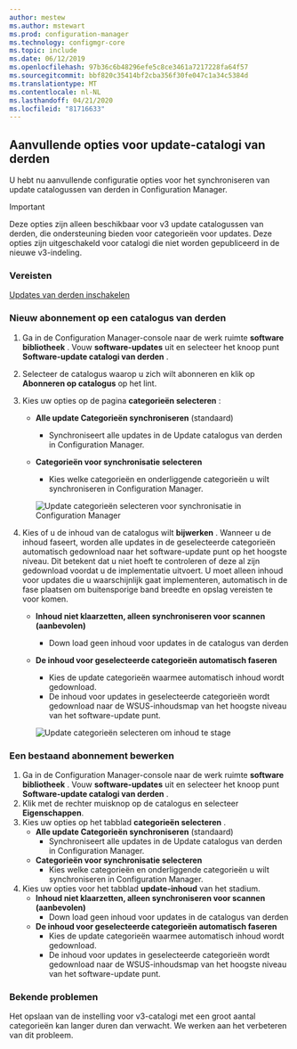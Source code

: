 ```yaml
---
author: mestew
ms.author: mstewart
ms.prod: configuration-manager
ms.technology: configmgr-core
ms.topic: include
ms.date: 06/12/2019
ms.openlocfilehash: 97b36c6b48296efe5c8ce3461a7217228fa64f57
ms.sourcegitcommit: bbf820c35414bf2cba356f30fe047c1a34c5384d
ms.translationtype: MT
ms.contentlocale: nl-NL
ms.lasthandoff: 04/21/2020
ms.locfileid: "81716633"
---
```

## <a name="additional-options-for-third-party-update-catalogs"></a>Aanvullende opties voor update-catalogi van derden

U hebt nu aanvullende configuratie opties voor het synchroniseren van update catalogussen van derden in Configuration Manager. 

> [!IMPORTANT]
> Deze opties zijn alleen beschikbaar voor v3 update catalogussen van derden, die ondersteuning bieden voor categorieën voor updates. Deze opties zijn uitgeschakeld voor catalogi die niet worden gepubliceerd in de nieuwe v3-indeling.

### <a name="prerequisites"></a>Vereisten

[Updates van derden inschakelen](https://docs.microsoft.com/sccm/sum/deploy-use/third-party-software-updates)

### <a name="new-subscription-to-a-third-party-catalog"></a>Nieuw abonnement op een catalogus van derden

1. Ga in de Configuration Manager-console naar de werk ruimte **software bibliotheek** . Vouw **software-updates** uit en selecteer het knoop punt **Software-update catalogi van derden** .
1. Selecteer de catalogus waarop u zich wilt abonneren en klik op **Abonneren op catalogus** op het lint.
1. Kies uw opties op de pagina **categorieën selecteren** :

   - **Alle update Categorieën synchroniseren** (standaard)
       - Synchroniseert alle updates in de Update catalogus van derden in Configuration Manager.
   -  **Categorieën voor synchronisatie selecteren**
       - Kies welke categorieën en onderliggende categorieën u wilt synchroniseren in Configuration Manager.

      ![Update categorieën selecteren voor synchronisatie in Configuration Manager](../../media/4469002-select-categories-for-sync.png)

1. Kies of u de inhoud van de catalogus wilt **bijwerken** . Wanneer u de inhoud faseert, worden alle updates in de geselecteerde categorieën automatisch gedownload naar het software-update punt op het hoogste niveau. Dit betekent dat u niet hoeft te controleren of deze al zijn gedownload voordat u de implementatie uitvoert. U moet alleen inhoud voor updates die u waarschijnlijk gaat implementeren, automatisch in de fase plaatsen om buitensporige band breedte en opslag vereisten te voor komen.

   - **Inhoud niet klaarzetten, alleen synchroniseren voor scannen (aanbevolen)**
     - Down load geen inhoud voor updates in de catalogus van derden
   - **De inhoud voor geselecteerde categorieën automatisch faseren**
     - Kies de update categorieën waarmee automatisch inhoud wordt gedownload.
     - De inhoud voor updates in geselecteerde categorieën wordt gedownload naar de WSUS-inhoudsmap van het hoogste niveau van het software-update punt.

      ![Update categorieën selecteren om inhoud te stage](../../media/4469002-stage-content.png)

### <a name="edit-an-existing-subscription"></a>Een bestaand abonnement bewerken

1. Ga in de Configuration Manager-console naar de werk ruimte **software bibliotheek** . Vouw **software-updates** uit en selecteer het knoop punt **Software-update catalogi van derden** .
1. Klik met de rechter muisknop op de catalogus en selecteer **Eigenschappen**.
1. Kies uw opties op het tabblad **categorieën selecteren** .
   - **Alle update Categorieën synchroniseren** (standaard)
       - Synchroniseert alle updates in de Update catalogus van derden in Configuration Manager.
   -  **Categorieën voor synchronisatie selecteren**
       - Kies welke categorieën en onderliggende categorieën u wilt synchroniseren in Configuration Manager.
1. Kies uw opties voor het tabblad **update-inhoud** van het stadium.
   - **Inhoud niet klaarzetten, alleen synchroniseren voor scannen (aanbevolen)**
     - Down load geen inhoud voor updates in de catalogus van derden
   - **De inhoud voor geselecteerde categorieën automatisch faseren**
     - Kies de update categorieën waarmee automatisch inhoud wordt gedownload.
     - De inhoud voor updates in geselecteerde categorieën wordt gedownload naar de WSUS-inhoudsmap van het hoogste niveau van het software-update punt. 

### <a name="known-issues"></a>Bekende problemen

Het opslaan van de instelling voor v3-catalogi met een groot aantal categorieën kan langer duren dan verwacht. We werken aan het verbeteren van dit probleem. 
